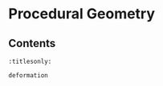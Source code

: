Procedural Geometry
===================

Contents
--------

```{toctree}
:titlesonly:

deformation
```
